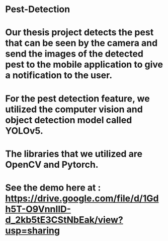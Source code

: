# Pest-Detection
# Our thesis project detects the pest that can be seen by the camera and send the images of the detected pest to the mobile application to give a notification to the user.
# For the pest detection feature, we utilized the computer vision and object detection model called YOLOv5.
# The libraries that we utilized are OpenCV and Pytorch.
# See the demo here at : https://drive.google.com/file/d/1Gdh5T-O9VnnIlD-d_2kb5tE3CStNbEak/view?usp=sharing
